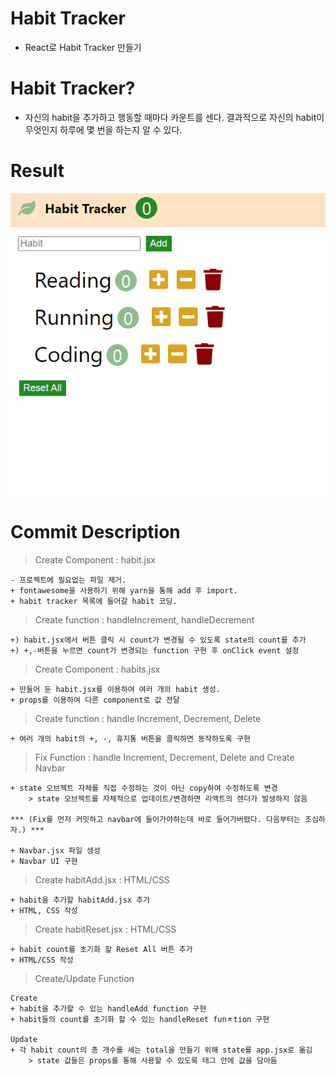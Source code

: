 # Habit Tracker

- React로 Habit Tracker 만들기

# Habit Tracker?

- 자신의 habit을 추가하고 행동할 때마다 카운트를 센다. 결과적으로 자신의 habit이 무엇인지 하루에 몇 번을 하는지 알 수 있다.

# Result

![result](./result-img.gif)

# Commit Description

> Create Component : habit.jsx

```
- 프로젝트에 필요없는 파일 제거.
+ fontawesome을 사용하기 위해 yarn을 통해 add 후 import.
+ habit tracker 목록에 들어갈 habit 코딩.
```

> Create function : handleIncrement, handleDecrement

```
+) habit.jsx에서 버튼 클릭 시 count가 변경될 수 있도록 state의 count를 추가
+) +,-버튼을 누르면 count가 변경되는 function 구현 후 onClick event 설정
```

> Create Component : habits.jsx

```
+ 만들어 둔 habit.jsx를 이용하여 여러 개의 habit 생성.
+ props를 이용하여 다른 component로 값 전달
```

> Create function : handle Increment, Decrement, Delete

```
+ 여러 개의 habit의 +, -, 휴지통 버튼을 클릭하면 동작하도록 구현
```

> Fix Function : handle Increment, Decrement, Delete and Create Navbar

```
+ state 오브젝트 자체를 직접 수정하는 것이 아닌 copy하여 수정하도록 변경
    > state 오브젝트를 자체적으로 업데이트/변경하면 리액트의 렌더가 발생하지 않음

*** (Fix를 먼저 커밋하고 navbar에 들어가야하는데 바로 들어가버렸다. 다음부터는 조심하자.) ***

+ Navbar.jsx 파일 생성
+ Navbar UI 구현
```

> Create habitAdd.jsx : HTML/CSS

```
+ habit을 추가할 habitAdd.jsx 추가
+ HTML, CSS 작성
```

> Create habitReset.jsx : HTML/CSS

```
+ habit count를 초기화 할 Reset All 버튼 추가
+ HTML/CSS 작성
```

> Create/Update Function

```
Create
+ habit을 추가할 수 있는 handleAdd function 구현
+ habit들의 count를 초기화 할 수 있는 handleReset funㅊtion 구현

Update
+ 각 habit count의 총 개수를 세는 total을 만들기 위해 state를 app.jsx로 옮김
    > state 값들은 props를 통해 사용할 수 있도록 태그 안에 값을 담아둠
```
